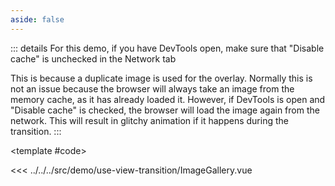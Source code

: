 ```yaml
---
aside: false
---
```


::: details For this demo, if you have DevTools open, make sure that "Disable cache" is unchecked in the Network tab

This is because a duplicate image is used for the overlay. Normally this is not an issue because the browser will always take an image from the memory cache, as it has already loaded it. However, if DevTools is open and "Disable cache" is checked, the browser will load the image again from the network.
This will result in glitchy animation if it happens during the transition.
:::

<script setup>
import DemoContainer from '@demo/DemoContainer.vue'
import DemoUseViewTransitionImageGallery from '@demo/use-view-transition/ImageGallery.vue'
</script>

<!-- prettier-ignore-start -->
<DemoContainer>
  <DemoUseViewTransitionImageGallery />

  <template #code>

  <<< ../../../src/demo/use-view-transition/ImageGallery.vue
  </template>
</DemoContainer>
<!-- prettier-ignore-end -->
